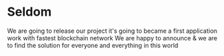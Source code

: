 # Seldom
We are going to release our project it's going to became a first application work with fastest blockchain network 
We are happy to announce & we are to find the solution for everyone and everything in this world
